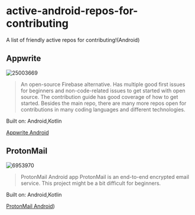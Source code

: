 # active-android-repos-for-contributing
A list of friendly active repos for contributing!(Android)


## Appwrite 
![25003669](https://user-images.githubusercontent.com/13647384/169467231-0f229b69-516a-4f13-9a7a-69c3780f5337.png)


> An open-source Firebase alternative. Has multiple good first issues for beginners and non-code-related issues to get started with open source. The contribution guide has good coverage of how to get started. Besides the main repo, there are many more repos open for contributions in many coding languages and different technologies. 

Built on: Android,Kotlin

[Appwrite Android](https://github.com/appwrite/sdk-for-android)


## ProtonMail 
![6953970](https://user-images.githubusercontent.com/13647384/169549186-d26b16b7-8b15-44e5-ab37-3022f1cbbfbc.png)


> ProtonMail Android app
> ProtonMail is an end-to-end encrypted email service. This project might be a bit difficult for beginners.

Built on: Android,Kotlin

[ProtonMail  Android](https://github.com/ProtonMail/proton-mail-android))

